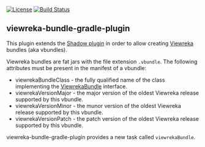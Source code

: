 [![License](https://img.shields.io/github/license/viewreka/viewreka-bundle-gradle-plugin.svg)](https://github.com/viewreka/viewreka-bundle-gradle-plugin/blob/master/LICENSE)
[![Build Status](https://img.shields.io/travis/viewreka/viewreka-bundle-gradle-plugin/master.svg?label=Build)](https://travis-ci.org/viewreka/viewreka-bundle-gradle-plugin)

## viewreka-bundle-gradle-plugin ##

This plugin extends the [Shadow plugin](https://github.com/johnrengelman/shadow) in order to allow creating [Viewreka](https://github.com/viewreka/viewreka) bundles (aka vbundles). 

Viewreka bundles are fat jars with the file extension `.vbundle`. The following attributes must be present in the manifest of a vbundle:

- viewrekaBundleClass - the fully qualified name of the class implementing the [ViewrekaBundle](https://github.com/viewreka/viewreka/blob/master/projects/bundle-api/src/main/java/org/beryx/viewreka/bundle/api/ViewrekaBundle.java) interface.
- viewrekaVersionMajor - the major version of the oldest Viewreka release supported by this vbundle.
- viewrekaVersionMinor - the munor version of the oldest Viewreka release supported by this vbundle.
- viewrekaVersionPatch - the patch version of the oldest Viewreka release supported by this vbundle. 



viewreka-bundle-gradle-plugin provides a new task called `viewrekaBundle`.
